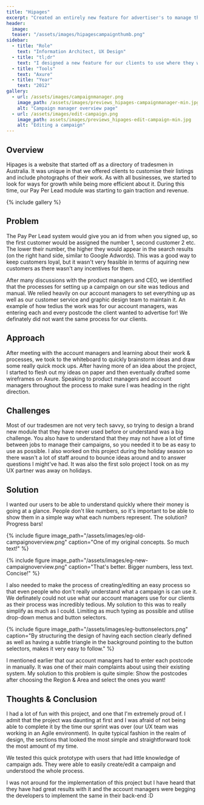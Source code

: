 ```yaml
---
title: "Hipages"
excerpt: "Created an entirely new feature for advertiser's to manage their ad campaigns"
header:
  image:
  teaser: "/assets/images/hipagescampaignthumb.png"
sidebar:
  - title: "Role"
    text: "Information Architect, UX Design"
  - title: "tl;dr"
    text: "I designed a new feature for our clients to use where they were able to manage/edit their own campaigns that was so intuitive to use, our own account managers wanted it in their back-end system! :)"
  - title: "Tools"
    text: "Axure"
  - title: "Year"
    text: "2012"
gallery:
  - url: /assets/images/campaignmanager.png
    image_path: /assets/images/previews_hipages-campaignmanager-min.jpg
    alt: "Campaign manager overview page"
  - url: /assets/images/edit-campaign.png
    image_path: assets/images/previews_hipages-edit-campaign-min.jpg
    alt: "Editing a campaign"
---
```


## Overview
Hipages is a website that started off as a directory of tradesmen in Australia. It was unique in that we offered clients to customise their listings and include photographs of their work. As with all businesses, we started to look for ways for growth while being more efficient about it. During this time, our Pay Per Lead module was starting to gain traction and revenue.

{% include gallery %}

## Problem
The Pay Per Lead system would give you an id from when you signed up, so the first customer would be assigned the number 1, second customer 2 etc. The lower their number, the higher they would appear in the search results (on the right hand side, similar to Google Adwords). This was a good way to keep customers loyal, but it wasn't very feasible in terms of aquiring new customers as there wasn't any incentives for them.

After many discussions with the product managers and CEO, we identified that the processes for setting up a campaign on our site was tedious and manual. We relied heavily on our account managers to set everything up as well as our customer service and graphic design team to maintain it. An example of how tedius the work was for our account managers, was entering each and every postcode the client wanted to advertise for! We definately did not want the same process for our clients.

## Approach
After meeting with the account managers and learning about their work & processes, we took to the whiteboard to quickly brainstorm ideas and draw some really quick mock ups. After having more of an idea about the project, I started to flesh out my ideas on paper and then eventually drafted some wireframes on Axure. Speaking to product managers and account managers throughout the process to make sure I was heading in the right direction.

## Challenges
Most of our tradesmen are not very tech savvy, so trying to design a brand new module that they have never used before or understand was a big challenge. You also have to understand that they may not have a lot of time between jobs to manage their campaigns, so you needed it to be as easy to use as possible. I also worked on this project during the holiday season so there wasn't a lot of staff around to bounce ideas around and to answer questions I might've had. It was also the first solo project I took on as my UX partner was away on holidays.

## Solution
I wanted our users to be able to understand quickly where their money is going at a glance. People don't like numbers, so it's important to be able to show them in a simple way what each numbers represent. The solution? Progress bars!

{% include figure image_path="/assets/images/eg-old-campaignoverview.png" caption="One of my original concepts. So much text!" %}

{% include figure image_path="/assets/images/eg-new-campaignoverview.png" caption="That's better. Bigger numbers, less text. Concise!" %}

I also needed to make the process of creating/editing an easy process so that even people who don't really understand what a campaign is can use it. We definately could not use what our account managers use for our clients as their process was incredibly tedious. My solution to this was to really simplify as much as I could. Limiting as much typing as possible and utilise drop-down menus and button selectors.

{% include figure image_path="/assets/images/eg-buttonselectors.png" caption="By structuring the design of having each section clearly defined as well as having a subtle triangle in the background pointing to the button selectors, makes it very easy to follow." %}

I mentioned earlier that our account managers had to enter each postcode in manually. It was one of their main complaints about using their existing system. My solution to this problem is quite simple: Show the postcodes after choosing the Region & Area and select the ones you want!

## Thoughts & Conclusion
I had a lot of fun with this project, and one that I'm extremely proud of. I admit that the project was daunting at first and I was afraid of not being able to complete it by the time our sprint was over (our UX team was working in an Agile environment). In quite typical fashion in the realm of design, the sections that looked the most simple and straightforward took the most amount of my time.

We tested this quick prototype with users that had little knowledge of campaign ads. They were able to easily create/edit a campaign and understood the whole process.

I was not around for the implementation of this project but I have heard that they have had great results with it and the account managers were begging the developers to implement the same in their back-end :D
